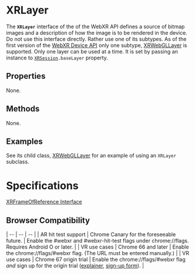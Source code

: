 # XRLayer

The **`XRLayer`** interface of the of the WebXR API defines a source of bitmap images and a description of how the image is to be rendered in the device. Do not use this interface directly. Rather use one of its subtypes. As of the first version of the [WebXR Device API](https://immersive-web.github.io/webxr/) only one subtype, <a href="xrwebgllayer">XRWebGLLayer</a> is supported. Only one layer can be used at a time. It is set by passing an instance to <code><a href="xrsession">XRSession</a>.baseLayer</code> property.

## Properties

None.

## Methods

None.

## Examples

See its child class, <a href="xrwebgllayer">XRWebGLLayer</a> for an example of using an `XRLayer` subclass.

# Specifications

[XRFrameOfReference Interface](https://immersive-web.github.io/webxr/spec/latest/#xrlayer-interface)

## Browser Compatibility

| -- | -- | -- |
| AR hit test support | Chrome Canary for the foreseeable future. | Enable the #webxr and #webxr-hit-test flags under chrome://flags. Requires Android O or later. |
| VR use cases | Chrome 66 and later | Enable the chrome://flags/#webxr flag. (The URL must be entered manually.) |
| VR use cases | Chrome 67 origin trial | Enable the chrome://flags/#webxr flag *and* sign up for the origin trial ([explainer](https://github.com/GoogleChrome/OriginTrials/blob/gh-pages/developer-guide.md), [sign-up form](http://bit.ly/OriginTrialSignup)). |
